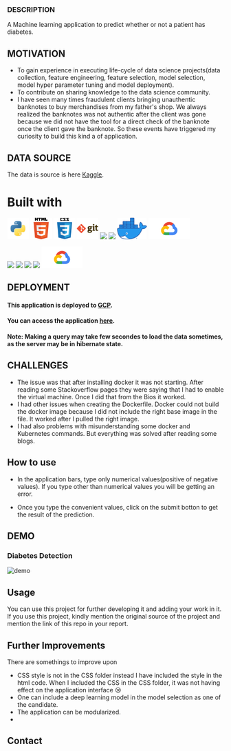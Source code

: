 ### DESCRIPTION
   A Machine learning application to predict whether or not a patient has diabetes.

## MOTIVATION
- To gain experience in executing life-cycle of data science projects(data collection, feature engineering, feature selection, model selection, model hyper parameter tuning and model deployment).  
- To contribute on sharing knowledge to the data science community. 
-  I have seen many times fraudulent clients bringing unauthentic banknotes to buy merchandises from my father's shop. We always realized the banknotes was not authentic after the client was gone because we did not have the tool for a direct check of the banknote once the client gave the banknote. So these events have triggered my curiosity to build this kind a of application.  

## DATA SOURCE
The data is source is here [Kaggle](https://www.kaggle.com/ritesaluja/bank-note-authentication-uci-data).
# Built with
<code><img height="50" src="https://raw.githubusercontent.com/github/explore/80688e429a7d4ef2fca1e82350fe8e3517d3494d/topics/python/python.png"></code>
<code><img height="50" src="https://raw.githubusercontent.com/github/explore/80688e429a7d4ef2fca1e82350fe8e3517d3494d/topics/html/html.png"></code>
<code><img height="50" src="https://raw.githubusercontent.com/github/explore/80688e429a7d4ef2fca1e82350fe8e3517d3494d/topics/css/css.png"></code>
<code><img height="50" src="https://raw.githubusercontent.com/github/explore/80688e429a7d4ef2fca1e82350fe8e3517d3494d/topics/git/git.png"></code>
<code><img height="50" src="https://symbols.getvecta.com/stencil_80/56_flask.3a79b5a056.jpg"></code>
<code><img height="50" src="https://cdn.iconscout.com/icon/free/png-256/heroku-225989.png"></code>
<code><img height="50" src="https://github.com/ourylydibin/Banknote-Authentication/blob/main/static/css/dockerr.jpg"></code>
<code><img height="50" src="https://github.com/ourylydibin/Banknote-Authentication/blob/main/static/css/jpg_4.jpg"></code>


<code><img height="30" src="https://raw.githubusercontent.com/numpy/numpy/7e7f4adab814b223f7f917369a72757cd28b10cb/branding/icons/numpylogo.svg"></code>
<code><img height="30" src="https://raw.githubusercontent.com/pandas-dev/pandas/761bceb77d44aa63b71dda43ca46e8fd4b9d7422/web/pandas/static/img/pandas.svg"></code>
<code><img height="30" src="https://matplotlib.org/_static/logo2.svg"></code>
<code><img height="30" src="https://upload.wikimedia.org/wikipedia/commons/thumb/0/05/Scikit_learn_logo_small.svg/1280px-Scikit_learn_logo_small.svg.png"></code>
<code><img height="50" src="https://github.com/ourylydibin/Banknote-Authentication/blob/main/static/css/gcp.jpg"></code>

## DEPLOYMENT
#### This application is deployed to [GCP](https://console.cloud.google.com/billing/0105E0-BA667B-65E7D2?organizationId=4929429979).
#### You can access the application [here](http://34.94.25.222/).
#### Note: Making a query may take few secondes to load the data sometimes, as the server may be in hibernate state.

## CHALLENGES
- The issue was that after installing docker it was not starting. After reading some Stackoverflow pages they were saying that I had to enable the virtual machine. Once I did that from the Bios it worked.
- I had other issues when creating the Dockerfile. Docker could not build the docker image because I did not include the right base image in the file. It worked after I pulled the right image.
- I had also problems with misunderstanding some docker and Kubernetes commands. But everything was solved after reading some blogs.   

## How to use
- In the application bars, type only numerical values(positive of negative values). If you type other than numerical values you will be getting an error.

- Once you type the convenient values, click on the submit botton to get the result of the prediction.
  
  
## DEMO

   ### Diabetes Detection

![demo](https://media.giphy.com/media/kK1Y0WIc7UzYFDN9p2/giphy.gif)


## Usage
You can use this project for further developing it and adding your work in it. If you use this project, kindly mention the original source of the project and mention the link of this repo in your report.

## Further Improvements
There are somethings to improve upon

- CSS style is not in the CSS folder instead I have included the style in the html code. When I included the CSS in the CSS folder, it was not having effect on the application interface :cry:
- One can include a deep learning model in the model selection as one of the candidate.
- The application can be modularized.
- 
## Contact
